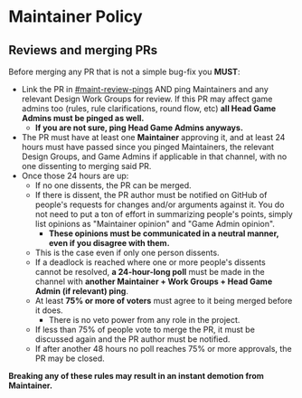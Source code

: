 ﻿# Maintainer Policy
## Reviews and merging PRs
Before merging any PR that is not a simple bug-fix you **MUST**:
- Link the PR in [#maint-review-pings](https://discord.com/channels/310555209753690112/1258585578618884167) AND ping Maintainers and any relevant Design Work Groups for review.
If this PR may affect game admins too (rules, rule clarifications, round flow, etc) **all Head Game Admins must be pinged as well.**
  - **If you are not sure, ping Head Game Admins anyways.**
- The PR must have at least one **Maintainer** approving it, and at least 24 hours must have passed since you pinged Maintainers, the relevant Design Groups, and Game Admins if applicable in that channel, with no one dissenting to merging said PR.
- Once those 24 hours are up:
  - If no one dissents, the PR can be merged.
  - If there is dissent, the PR author must be notified on GitHub of people's requests for changes and/or arguments against it. You do not need to put a ton of effort in summarizing people's points, simply list opinions as "Maintainer opinion" and "Game Admin opinion".
    - **These opinions must be communicated in a neutral manner, even if you disagree with them.**
  - This is the case even if only one person dissents.
  - If a deadlock is reached where one or more people's dissents cannot be resolved, **a 24-hour-long poll** must be made in the channel with **another Maintainer + Work Groups + Head Game Admin (if relevant) ping**.
  - At least **75% or more of voters** must agree to it being merged before it does.
    - There is no veto power from any role in the project.
  - If less than 75% of people vote to merge the PR, it must be discussed again and the PR author must be notified.
  - If after another 48 hours no poll reaches 75% or more approvals, the PR may be closed.

**Breaking any of these rules may result in an instant demotion from Maintainer.**
